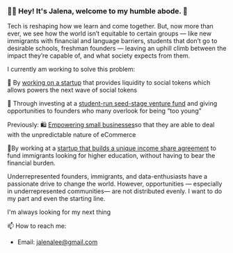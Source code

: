 ### 👋🏼 Hey! It's Jalena, welcome to my humble abode. 🌿

Tech is reshaping how we learn and come together. But, now more than ever, we see how the world isn’t equitable to certain groups — like new immigrants with financial and language barriers, students that don’t go to desirable schools, freshman founders — leaving an uphill climb between the impact they’re capable of, and what society expects from them.

I currently am working to solve this problem:

🚧 By [working on a startup](https://bitswap.network/) that provides liquidity to social tokens which allows powers the next wave of social tokens 

💸 Through investing at a [student-run seed-stage venture fund](http://frontrow.vc/) and giving opportunities to founders who many overlook for being “too young”

Previously: 
🛍️ [Empowering small businesses](https://www.shopify.ca/partners/blog/shopify-order-editing)so that they are able to deal with the unpredictable nature of eCommerce 

🎒By working at a [startup that builds a unique income share agreement](https://ursa.io/) to fund immigrants looking for higher education, without having to bear the financial burden.


Underrepresented founders, immigrants, and data-enthusiasts have a passionate drive to change the world. However, opportunities — especially in underrepresented communities— are not distributed evenly. I want to do my part and even the starting line. 

I'm always looking for my next thing

📫 How to reach me: 
- Email: jalenalee@gmail.com 

<!--
**jalenalee/jalenalee** is a ✨ _special_ ✨ repository because its `README.md` (this file) appears on your GitHub profile.

Here are some ideas to get you started:

- 🔭 I’m currently working on ...
- 🌱 I’m currently learning ...
- 👯 I’m looking to collaborate on ...
- 🤔 I’m looking for help with ...
- 💬 Ask me about ...
- 📫 How to reach me: ...
- 😄 Pronouns: ...
- ⚡ Fun fact: ...
-->
